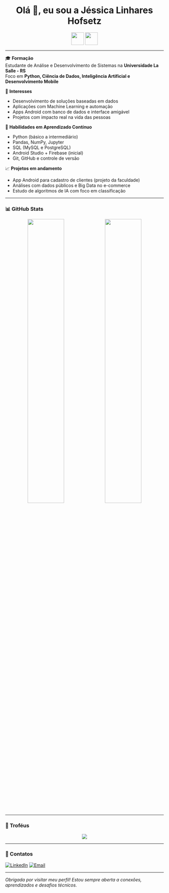 <h1 align="center">Olá 👋, eu sou a Jéssica Linhares Hofsetz</h1>

<p align="center">
  <img src="https://cdn.jsdelivr.net/gh/devicons/devicon/icons/python/python-original.svg" width="40"/>
  <img src="https://cdn.jsdelivr.net/gh/devicons/devicon/icons/mysql/mysql-original.svg" width="40"/>
</p>

---

🎓 **Formação**  
Estudante de Análise e Desenvolvimento de Sistemas na **Universidade La Salle - RS**  
Foco em **Python, Ciência de Dados, Inteligência Artificial e Desenvolvimento Mobile**

💼 **Interesses**  
- Desenvolvimento de soluções baseadas em dados  
- Aplicações com Machine Learning e automação  
- Apps Android com banco de dados e interface amigável  
- Projetos com impacto real na vida das pessoas

🧠 **Habilidades em Aprendizado Contínuo**  
- Python (básico a intermediário)  
- Pandas, NumPy, Jupyter  
- SQL (MySQL e PostgreSQL)  
- Android Studio + Firebase (inicial)  
- Git, GitHub e controle de versão

📈 **Projetos em andamento**  
- App Android para cadastro de clientes (projeto da faculdade)  
- Análises com dados públicos e Big Data no e-commerce  
- Estudo de algoritmos de IA com foco em classificação

---

### 📊 GitHub Stats

<p align="center">
  <img src="https://github-readme-stats.vercel.app/api?username=jlinhareshofsetz&show_icons=true&theme=default" width="48%"/>
  <img src="https://github-readme-stats.vercel.app/api/top-langs/?username=jlinhareshofsetz&layout=compact&theme=default" width="48%"/>
</p>

---

### 🏅 Troféus

<p align="center">
  <img src="https://github-profile-trophy.vercel.app/?username=jlinhareshofsetz&theme=flat&column=7"/>
</p>

---

### 🔗 Contatos

[![LinkedIn](https://img.shields.io/badge/-LinkedIn-0A66C2?style=flat-square&logo=linkedin&logoColor=white)]([https://linkedin.com/in/seu-usuario](https://www.linkedin.com/in/j%C3%A9ssica-linhares-hofsetz/))  
[![Email](https://img.shields.io/badge/-Email-D14836?style=flat-square&logo=gmail&logoColor=white)](mailto:jlinhareshofsetz@gmail.com)

---

*Obrigada por visitar meu perfil! Estou sempre aberta a conexões, aprendizados e desafios técnicos.*

